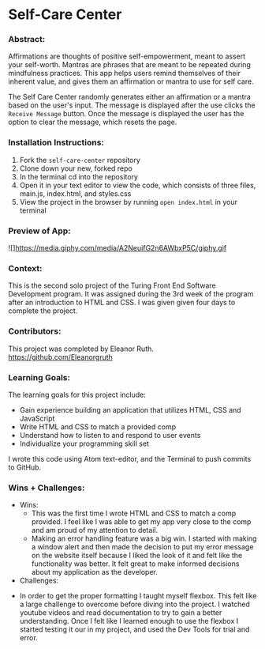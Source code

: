 # Self-Care Center

### Abstract:
[//]: <> (Briefly describe what you built and its features. What problem is the app solving? How does this application solve that problem?)

Affirmations are thoughts of positive self-empowerment, meant to assert your self-worth. Mantras are phrases that are meant to be repeated during mindfulness practices. This app helps users remind themselves of their inherent value, and gives them an affirmation or mantra to use for self care.

The Self Care Center randomly generates either an affirmation or a mantra based on the user's input. The message is displayed after the use clicks the `Receive Message` button. Once the message is displayed the user has the option to clear the message, which resets the page.

### Installation Instructions:
[//]: <> (What steps does a person have to take to get your app cloned down and running?)

1. Fork the `self-care-center` repository
2. Clone down your new, forked repo
3. In the terminal cd into the repository
4. Open it in your text editor to view the code, which consists of three files,  main.js, index.html, and styles.css
5. View the project in the browser by running `open index.html` in your terminal

### Preview of App:
[//]: <> (Provide ONE gif or screenshot of your application - choose the "coolest" piece of functionality to show off.)

![]https://media.giphy.com/media/A2NeuifG2n6AWbxP5C/giphy.gif

### Context:
[//]: <> (Give some context for the project here. How long did you have to work on it? How far into the Turing program are you?)

This is the second solo project of the Turing Front End Software Development program. It was assigned during the 3rd week of the program after an introduction to HTML and CSS. I was given given four days to complete the project.

### Contributors:
[//]: <> (Who worked on this application? Link to their GitHubs.)

This project was completed by Eleanor Ruth.
https://github.com/Eleanorgruth

### Learning Goals:
[//]: <> (What were the learning goals of this project? What tech did you work with?)

The learning goals for this project include:
* Gain experience building an application that utilizes HTML, CSS and JavaScript
* Write HTML and CSS to match a provided comp
* Understand how to listen to and respond to user events
* Individualize your programming skill set

I wrote this code using Atom text-editor, and the Terminal to push commits to  GitHub.

### Wins + Challenges:
[//]: <> (What are 2-3 wins you have from this project? What were some challenges you faced - and how did you get over them?)

* Wins:
  - This was the first time I wrote HTML and CSS to match a comp provided. I feel like I was able to get my app very close to the comp and am proud of my attention to detail.
  - Making an error handling feature was a big win. I started with making a window alert and then made the decision to put my error message on the website itself because I liked the look of it and felt like the functionality was better. It felt great to make informed decisions about my application as the developer.
* Challenges:
 - In order to get the proper formatting I taught myself flexbox. This felt like a large challenge to overcome before diving into the project. I watched youtube videos and read documentation to try to gain a better understanding. Once I felt like I learned enough to use the flexbox I started testing it our in my project, and used the Dev Tools for trial and error.
